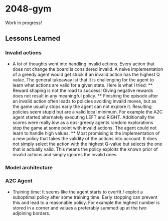 # 2048-gym

Work in progress!

## Lessons Learned

### Invalid actions

* A lot of thoughts went into handling invalid actions. Every action that does
not change the board is considered invalid. A naive implementation of a greedy
agent would get stuck if an invalid action has the highest Q value. The general
takeaway ist that it is challenging for the agent to learn what actions are
valid for a given state. Here is what I tried:
** Reward shaping is not the road to success! Giving negative rewards does not
result in any meaningful policy.
** Finishing the episode after an invalid action often leads to policies
avoiding invalid moves, but as the game usually stops early the agent can not
explore it. Resulting policies seem stupid but are a valid local minimum. For
example the A2C agent started alternately executing LEFT and RIGHT.
Additionally the scores were really low as a eps-greedy agents random
explorations stop the game at some point with invalid actions. The agent could
not learn to handle high values.
** Most promising is the implementation of a new policy that takes the validity
of the actions into account. It does not simply select the action with the
highest Q-value but selects the one that is actually valid. This means the
policy exploits the known prior of invalid actions and simply ignores the
invalid ones.

### Model architecture

### A2C Agent

* Training time: It seems like the agent starts to overfit / exploit a
suboptimal policy after some training time. Early stopping can prevent this and
lead to a reasonable policy. For example the highest number is stored in a
corner and values a preferably summed up at the two adjoining borders.
